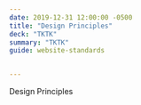 ```yaml
---
date: 2019-12-31 12:00:00 -0500
title: "Design Principles"
deck: "TKTK"
summary: "TKTK"
guide: website-standards


---
```


Design Principles
